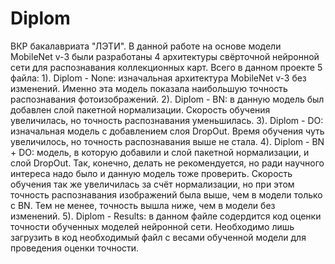 # Diplom
ВКР бакалавриата "ЛЭТИ". В данной работе на основе модели MobileNet v-3 были разработаны 4 архитектуры свёрточной нейронной сети для распознавания коллекционных карт.
Всего в данном проекте 5 файла:
1). Diplom - None: изначальная архитектура MobileNet v-3 без изменений. Именно эта модель показала наибольшую точность распознавания фотоизображений.
2). Diplom - BN: в данную модель был добавлен слой пакетной нормализации. Скорость обучения увеличилась, но точность распознавания уменьшилась.
3). Diplom - DO: изначальная модель с добавлением слоя DropOut. Время обучения чуть увеличилось, но точность распознавания выше не стала.
4). Diplom - BN + DO: модель, в которую добавили и слой пакетной нормализации, и слой DropOut. Так, конечно, делать не рекомендуется, но ради научного интереса надо было и данную модель тоже проверить. Скорость обучения так же увеличилась за счёт нормализации, но при этом точность распознавания изображений была выше, чем в модели только с BN. Тем не менее, точность вышла ниже, чем в модели без изменений.
5). Diplom - Results: в данном файле содердится код оценки точности обученных моделей нейронной сети. Необходимо лишь загрузить в код необходимый файл с весами обученной модели для проведения оценки точности.
